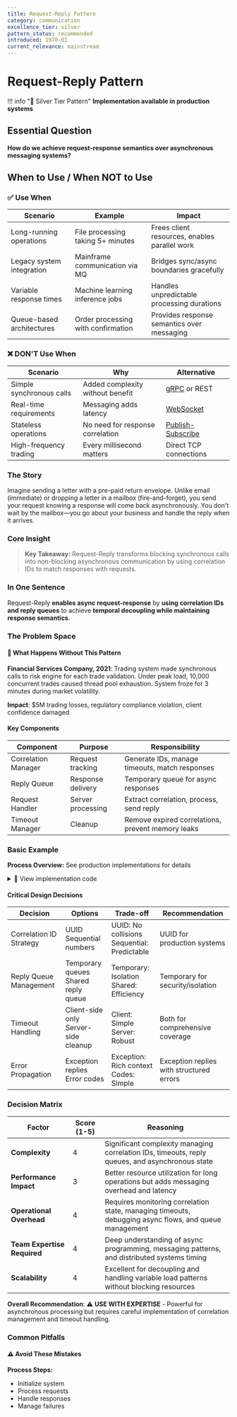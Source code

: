 ```yaml
---
title: Request-Reply Pattern
category: communication
excellence_tier: silver
pattern_status: recommended
introduced: 1970-01
current_relevance: mainstream
---
```

# Request-Reply Pattern

!!! info "🥈 Silver Tier Pattern"
**Implementation available in production systems**

## Essential Question

**How do we achieve request-response semantics over asynchronous messaging systems?**

## When to Use / When NOT to Use

### ✅ Use When

| Scenario | Example | Impact |
|----------|---------|--------|
| Long-running operations | File processing taking 5+ minutes | Frees client resources, enables parallel work |
| Legacy system integration | Mainframe communication via MQ | Bridges sync/async boundaries gracefully |
| Variable response times | Machine learning inference jobs | Handles unpredictable processing durations |
| Queue-based architectures | Order processing with confirmation | Provides response semantics over messaging |

### ❌ DON'T Use When

| Scenario | Why | Alternative |
|----------|-----|-------------|
| Simple synchronous calls | Added complexity without benefit | [gRPC](../pattern-library/communication/grpc.md) or REST |
| Real-time requirements | Messaging adds latency | [WebSocket](../pattern-library/communication/websocket.md) |
| Stateless operations | No need for response correlation | [Publish-Subscribe](../pattern-library/communication/publish-subscribe.md) |
| High-frequency trading | Every millisecond matters | Direct TCP connections |

### The Story

Imagine sending a letter with a pre-paid return envelope. Unlike email (immediate) or dropping a letter in a mailbox (fire-and-forget), you send your request knowing a response will come back asynchronously. You don't wait by the mailbox—you go about your business and handle the reply when it arrives.

### Core Insight

> **Key Takeaway:** Request-Reply transforms blocking synchronous calls into non-blocking asynchronous communication by using correlation IDs to match responses with requests.

### In One Sentence

Request-Reply **enables async request-response** by **using correlation IDs and reply queues** to achieve **temporal decoupling while maintaining response semantics**.

### The Problem Space

<div class="failure-vignette">
<h4>🚨 What Happens Without This Pattern</h4>

**Financial Services Company, 2021**: Trading system made synchronous calls to risk engine for each trade validation. Under peak load, 10,000 concurrent trades caused thread pool exhaustion. System froze for 3 minutes during market volatility.

**Impact**: $5M trading losses, regulatory compliance violation, client confidence damaged
</div>

#### Key Components

| Component | Purpose | Responsibility |
|-----------|---------|----------------|
| Correlation Manager | Request tracking | Generate IDs, manage timeouts, match responses |
| Reply Queue | Response delivery | Temporary queue for async responses |
| Request Handler | Server processing | Extract correlation, process, send reply |
| Timeout Manager | Cleanup | Remove expired correlations, prevent memory leaks |

### Basic Example

**Process Overview:** See production implementations for details

<details>
<summary>📄 View implementation code</summary>

import uuid
import asyncio
from dataclasses import dataclass
from typing import Dict, Optional

@dataclass
class Message:
**Implementation available in production systems**

class RequestReplyClient:
**Implementation available in production systems**

</details>

#### Critical Design Decisions

| Decision | Options | Trade-off | Recommendation |
|----------|---------|-----------|----------------|
| Correlation ID Strategy | UUID<br>Sequential numbers | UUID: No collisions<br>Sequential: Predictable | UUID for production systems |
| Reply Queue Management | Temporary queues<br>Shared reply queue | Temporary: Isolation<br>Shared: Efficiency | Temporary for security/isolation |
| Timeout Handling | Client-side only<br>Server-side cleanup | Client: Simple<br>Server: Robust | Both for comprehensive coverage |
| Error Propagation | Exception replies<br>Error codes | Exception: Rich context<br>Codes: Simple | Exception replies with structured errors |

### Decision Matrix

| Factor | Score (1-5) | Reasoning |
|--------|-------------|-----------|
| **Complexity** | 4 | Significant complexity managing correlation IDs, timeouts, reply queues, and asynchronous state |
| **Performance Impact** | 3 | Better resource utilization for long operations but adds messaging overhead and latency |
| **Operational Overhead** | 4 | Requires monitoring correlation state, managing timeouts, debugging async flows, and queue management |
| **Team Expertise Required** | 4 | Deep understanding of async programming, messaging patterns, and distributed systems timing |
| **Scalability** | 4 | Excellent for decoupling and handling variable load patterns without blocking resources |

**Overall Recommendation**: ⚠️ **USE WITH EXPERTISE** - Powerful for asynchronous processing but requires careful implementation of correlation management and timeout handling.

### Common Pitfalls

<div class="decision-box">
<h4>⚠️ Avoid These Mistakes</h4>

**Process Steps:**
- Initialize system
- Process requests
- Handle responses
- Manage failures

